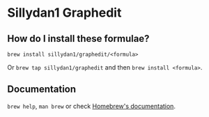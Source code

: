 # Sillydan1 Graphedit

## How do I install these formulae?

`brew install sillydan1/graphedit/<formula>`

Or `brew tap sillydan1/graphedit` and then `brew install <formula>`.

## Documentation

`brew help`, `man brew` or check [Homebrew's documentation](https://docs.brew.sh).
